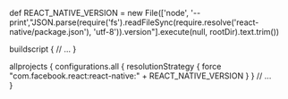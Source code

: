 def REACT_NATIVE_VERSION = new File(['node', '--print',"JSON.parse(require('fs').readFileSync(require.resolve('react-native/package.json'), 'utf-8')).version"].execute(null, rootDir).text.trim())


buildscript {
     // ...
}
    
    
allprojects {
    configurations.all {
          resolutionStrategy {
            force "com.facebook.react:react-native:" + REACT_NATIVE_VERSION
          }
    }
    // ...  
}